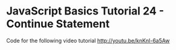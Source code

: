 JavaScript Basics Tutorial 24 - Continue Statement
==================================================

Code for the following video tutorial http://youtu.be/knKnl-6a5Aw
